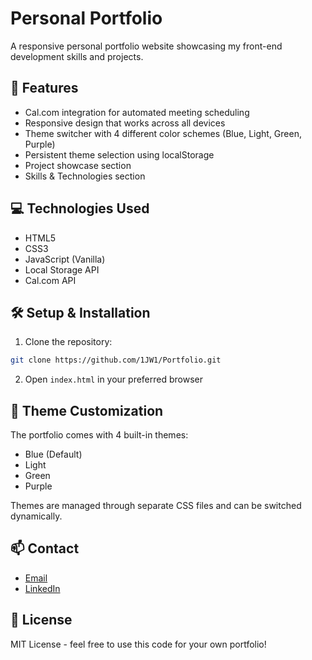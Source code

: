 # Personal Portfolio

A responsive personal portfolio website showcasing my front-end development skills and projects.

## 🚀 Features

- Cal.com integration for automated meeting scheduling
- Responsive design that works across all devices
- Theme switcher with 4 different color schemes (Blue, Light, Green, Purple)
- Persistent theme selection using localStorage
- Project showcase section
- Skills & Technologies section

## 💻 Technologies Used

- HTML5
- CSS3
- JavaScript (Vanilla)
- Local Storage API
- Cal.com API

## 🛠️ Setup & Installation

1. Clone the repository:
```bash
git clone https://github.com/1JW1/Portfolio.git
```

2. Open `index.html` in your preferred browser

## 🎨 Theme Customization

The portfolio comes with 4 built-in themes:
- Blue (Default)
- Light
- Green
- Purple

Themes are managed through separate CSS files and can be switched dynamically.

## 📫 Contact

- [Email](mailto:je.wanliss@gmail.com)
- [LinkedIn](https://www.linkedin.com/in/jerome-wanliss/)

## 📝 License

MIT License - feel free to use this code for your own portfolio!